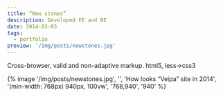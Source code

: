 ```yaml
---
title: “New stones”
description: Developed FE and BE
date: 2014-03-03
tags:
  - portfolio
preview: '/img/posts/newstones.jpg'
---
```


Cross-browser, valid and non-adaptive markup. html5, less->css3

{% image '/img/posts/newstones.jpg', '', 'How looks “Veipa” site in 2014', '(min-width: 768px) 940px, 100vw', '768,940', '940' %}
